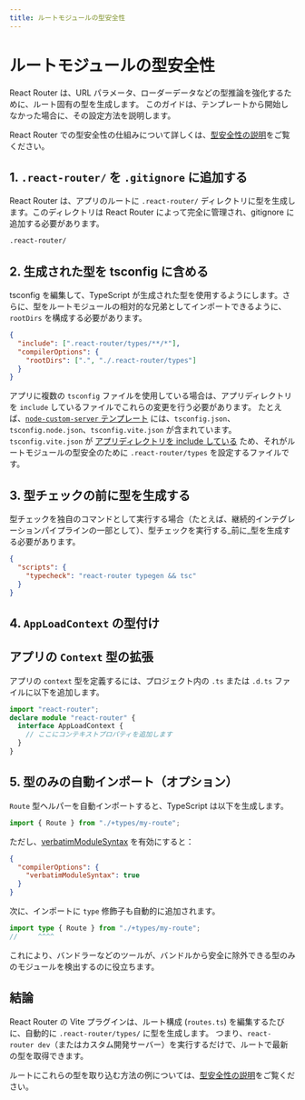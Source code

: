 ```yaml
---
title: ルートモジュールの型安全性
---
```


# ルートモジュールの型安全性

React Router は、URL パラメータ、ローダーデータなどの型推論を強化するために、ルート固有の型を生成します。
このガイドは、テンプレートから開始しなかった場合に、その設定方法を説明します。

React Router での型安全性の仕組みについて詳しくは、[型安全性の説明](../explanation/type-safety)をご覧ください。

## 1. `.react-router/` を `.gitignore` に追加する

React Router は、アプリのルートに `.react-router/` ディレクトリに型を生成します。このディレクトリは React Router によって完全に管理され、gitignore に追加する必要があります。

```txt
.react-router/
```

## 2. 生成された型を tsconfig に含める

tsconfig を編集して、TypeScript が生成された型を使用するようにします。さらに、型をルートモジュールの相対的な兄弟としてインポートできるように、`rootDirs` を構成する必要があります。

```json filename=tsconfig.json
{
  "include": [".react-router/types/**/*"],
  "compilerOptions": {
    "rootDirs": [".", "./.react-router/types"]
  }
}
```

アプリに複数の `tsconfig` ファイルを使用している場合は、アプリディレクトリを `include` しているファイルでこれらの変更を行う必要があります。
たとえば、[`node-custom-server` テンプレート](https://github.com/remix-run/react-router-templates/tree/390fcec476dd336c810280479688fe893da38713/node-custom-server) には、`tsconfig.json`、`tsconfig.node.json`、`tsconfig.vite.json` が含まれています。`tsconfig.vite.json` が [アプリディレクトリを include している](https://github.com/remix-run/react-router-templates/blob/390fcec476dd336c810280479688fe893da38713/node-custom-server/tsconfig.vite.json#L4-L6) ため、それがルートモジュールの型安全のために `.react-router/types` を設定するファイルです。

## 3. 型チェックの前に型を生成する

型チェックを独自のコマンドとして実行する場合（たとえば、継続的インテグレーションパイプラインの一部として）、型チェックを実行する_前に_型を生成する必要があります。

```json
{
  "scripts": {
    "typecheck": "react-router typegen && tsc"
  }
}
```

## 4. `AppLoadContext` の型付け

## アプリの `Context` 型の拡張

アプリの `context` 型を定義するには、プロジェクト内の `.ts` または `.d.ts` ファイルに以下を追加します。

```typescript
import "react-router";
declare module "react-router" {
  interface AppLoadContext {
    // ここにコンテキストプロパティを追加します
  }
}
```

## 5. 型のみの自動インポート（オプション）

`Route` 型ヘルパーを自動インポートすると、TypeScript は以下を生成します。

```ts filename=app/routes/my-route.tsx
import { Route } from "./+types/my-route";
```

ただし、[verbatimModuleSyntax](https://www.typescriptlang.org/tsconfig/#verbatimModuleSyntax) を有効にすると：

```json filename=tsconfig.json
{
  "compilerOptions": {
    "verbatimModuleSyntax": true
  }
}
```

次に、インポートに `type` 修飾子も自動的に追加されます。

```ts filename=app/routes/my-route.tsx
import type { Route } from "./+types/my-route";
//     ^^^^
```

これにより、バンドラーなどのツールが、バンドルから安全に除外できる型のみのモジュールを検出するのに役立ちます。

## 結論

React Router の Vite プラグインは、ルート構成 (`routes.ts`) を編集するたびに、自動的に `.react-router/types/` に型を生成します。
つまり、`react-router dev`（またはカスタム開発サーバー）を実行するだけで、ルートで最新の型を取得できます。

ルートにこれらの型を取り込む方法の例については、[型安全性の説明](../explanation/type-safety)をご覧ください。

